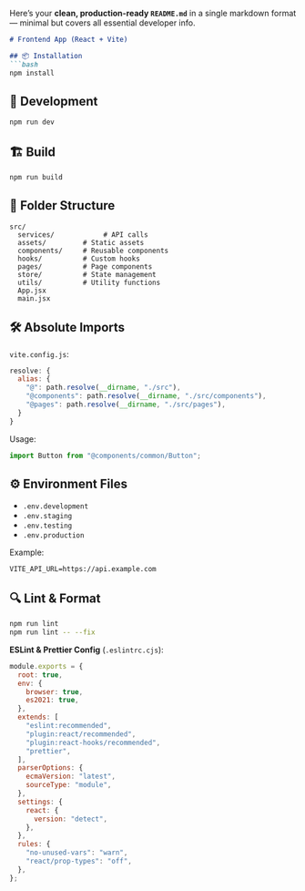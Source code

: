 Here’s your **clean, production-ready `README.md`** in a single markdown format — minimal but covers all essential developer info.  

```markdown
# Frontend App (React + Vite)

## 📦 Installation
```bash
npm install
```

## 🚀 Development
```bash
npm run dev
```

## 🏗 Build
```bash
npm run build
```

## 📂 Folder Structure
```
src/
  services/            # API calls
  assets/         # Static assets
  components/     # Reusable components
  hooks/          # Custom hooks
  pages/          # Page components
  store/          # State management
  utils/          # Utility functions
  App.jsx
  main.jsx
```

## 🛠 Absolute Imports
`vite.config.js`:
```js
resolve: {
  alias: {
    "@": path.resolve(__dirname, "./src"),
    "@components": path.resolve(__dirname, "./src/components"),
    "@pages": path.resolve(__dirname, "./src/pages"),
  }
}
```

Usage:
```js
import Button from "@components/common/Button";
```

## ⚙ Environment Files
- `.env.development`
- `.env.staging`
- `.env.testing`
- `.env.production`

Example:
```env
VITE_API_URL=https://api.example.com
```

## 🔍 Lint & Format
```bash
npm run lint
npm run lint -- --fix
```

**ESLint & Prettier Config** (`.eslintrc.cjs`):
```js
module.exports = {
  root: true,
  env: {
    browser: true,
    es2021: true,
  },
  extends: [
    "eslint:recommended",
    "plugin:react/recommended",
    "plugin:react-hooks/recommended",
    "prettier",
  ],
  parserOptions: {
    ecmaVersion: "latest",
    sourceType: "module",
  },
  settings: {
    react: {
      version: "detect",
    },
  },
  rules: {
    "no-unused-vars": "warn",
    "react/prop-types": "off",
  },
};
```


